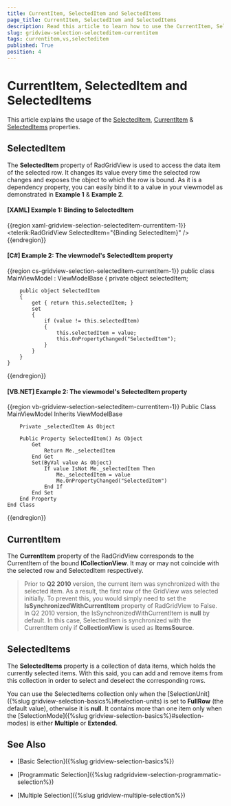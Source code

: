```yaml
---
title: CurrentItem, SelectedItem and SelectedItems
page_title: CurrentItem, SelectedItem and SelectedItems
description: Read this article to learn how to use the CurrentItem, SelectedItem and SelectedItems properties of RadGridView - Telerik's {{ site.framework_name }} DataGrid. 
slug: gridview-selection-selecteditem-currentitem
tags: currentitem,vs,selecteditem
published: True
position: 4
---
```


# CurrentItem, SelectedItem and SelectedItems

This article explains the usage of the [SelectedItem](#selecteditem), [CurrentItem](#currentitem) & [SelectedItems](#selecteditems) properties.

## SelectedItem

The **SelectedItem** property of RadGridView is used to access the data item of the selected row. It changes its value every time the selected row changes and exposes the object to which the row is bound. As it is a dependency property, you can easily bind it to a value in your viewmodel as demonstrated in **Example 1** & **Example 2**.

#### __[XAML] Example 1: Binding to SelectedItem__

{{region xaml-gridview-selection-selecteditem-currentitem-1}}
	<telerik:RadGridView SelectedItem="{Binding SelectedItem}" />
{{endregion}}

#### __[C#] Example 2: The viewmodel's SelectedItem property__

{{region cs-gridview-selection-selecteditem-currentitem-1}}
	public class MainViewModel : ViewModelBase
	{
		private object selectedItem;

		public object SelectedItem
		{
			get { return this.selectedItem; }
			set
			{
				if (value != this.selectedItem)
				{
					this.selectedItem = value;
					this.OnPropertyChanged("SelectedItem");
				}
			}
		}
	}
{{endregion}}

#### __[VB.NET] Example 2: The viewmodel's SelectedItem property__

{{region vb-gridview-selection-selecteditem-currentitem-1}}
	Public Class MainViewModel
	Inherits ViewModelBase

		Private _selectedItem As Object

		Public Property SelectedItem() As Object
			Get
				Return Me._selectedItem
			End Get
			Set(ByVal value As Object)
				If value IsNot Me._selectedItem Then
					Me._selectedItem = value
					Me.OnPropertyChanged("SelectedItem")
				End If
			End Set
		End Property
	End Class
{{endregion}}

## CurrentItem

The **CurrentItem** property of the RadGridView corresponds to the CurrentItem of the bound **ICollectionView**. It may or may not coincide with the selected row and SelectedItem respectively.

>Prior to **Q2 2010** version, the current item was synchronized with the selected item. As a result, the first row of the GridView was selected initially. To prevent this, you would simply need to set the __IsSynchronizedWithCurrentItem__ property of RadGridView to False. In Q2 2010 version, the IsSynchronizedWithCurrentItem is **null** by default. In this case, SelectedItem is synchronized with the CurrentItem only if **CollectionView** is used as **ItemsSource**.

## SelectedItems

The __SelectedItems__ property is a collection of data items, which holds the currently selected items. With this said, you can add and remove items from this collection in order to select and deselect the corresponding rows. 

You can use the SelectedItems collection only when the [SelectionUnit]({%slug gridview-selection-basics%}#selection-units) is set to **FullRow** (the default value), otherwise it is **null**. It contains more than one item only when the [SelectionMode]({%slug gridview-selection-basics%}#selection-modes) is either **Multiple** or **Extended**.

## See Also

 * [Basic Selection]({%slug gridview-selection-basics%})

 * [Programmatic Selection]({%slug radgridview-selection-programmatic-selection%})

 * [Multiple Selection]({%slug gridview-multiple-selection%})
